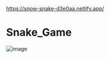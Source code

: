 https://snow-snake-d3e0aa.netlify.app/

# Snake_Game


![image](https://github.com/Nievesits/Snake_Game/assets/118685990/802684b9-ae51-4025-90c8-0ad117f68523)
